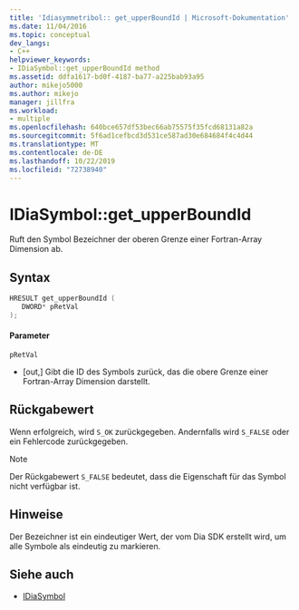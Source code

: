 ```yaml
---
title: 'Idiasymmetribol:: get_upperBoundId | Microsoft-Dokumentation'
ms.date: 11/04/2016
ms.topic: conceptual
dev_langs:
- C++
helpviewer_keywords:
- IDiaSymbol::get_upperBoundId method
ms.assetid: ddfa1617-bd0f-4187-ba77-a225bab93a95
author: mikejo5000
ms.author: mikejo
manager: jillfra
ms.workload:
- multiple
ms.openlocfilehash: 640bce657df53bec66ab75575f35fcd68131a82a
ms.sourcegitcommit: 5f6ad1cefbcd3d531ce587ad30e684684f4c4d44
ms.translationtype: MT
ms.contentlocale: de-DE
ms.lasthandoff: 10/22/2019
ms.locfileid: "72738940"
---
```

# <a name="idiasymbolget_upperboundid"></a>IDiaSymbol::get_upperBoundId
Ruft den Symbol Bezeichner der oberen Grenze einer Fortran-Array Dimension ab.

## <a name="syntax"></a>Syntax

```C++
HRESULT get_upperBoundId ( 
   DWORD* pRetVal
);
```

#### <a name="parameters"></a>Parameter
 `pRetVal`
- [out,] Gibt die ID des Symbols zurück, das die obere Grenze einer Fortran-Array Dimension darstellt.

## <a name="return-value"></a>Rückgabewert
 Wenn erfolgreich, wird `S_OK` zurückgegeben. Andernfalls wird `S_FALSE` oder ein Fehlercode zurückgegeben.

> [!NOTE]
> Der Rückgabewert `S_FALSE` bedeutet, dass die Eigenschaft für das Symbol nicht verfügbar ist.

## <a name="remarks"></a>Hinweise
 Der Bezeichner ist ein eindeutiger Wert, der vom Dia SDK erstellt wird, um alle Symbole als eindeutig zu markieren.

## <a name="see-also"></a>Siehe auch
- [IDiaSymbol](../../debugger/debug-interface-access/idiasymbol.md)